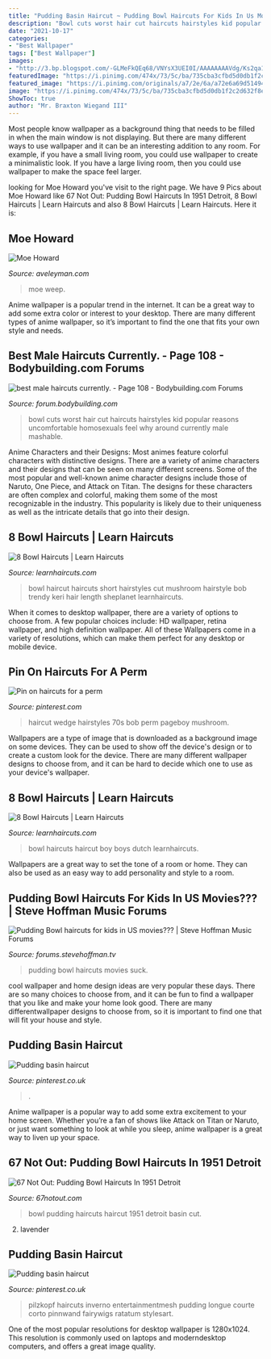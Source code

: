 ```yaml
---
title: "Pudding Basin Haircut ~ Pudding Bowl Haircuts For Kids In Us Movies???"
description: "Bowl cuts worst hair cut haircuts hairstyles kid popular reasons uncomfortable homosexuals feel why around currently male mashable"
date: "2021-10-17"
categories:
- "Best Wallpaper"
tags: ["Best Wallpaper"]
images:
- "http://3.bp.blogspot.com/-GLMeFkQEq68/VNYsX3UEI0I/AAAAAAAAVdg/Ks2qa1eEWf8/s1600/haircut.jpg"
featuredImage: "https://i.pinimg.com/474x/73/5c/ba/735cba3cfbd5d0db1f2c2d632f8ed13c--crimped-hair-wispy-hair.jpg"
featured_image: "https://i.pinimg.com/originals/a7/2e/6a/a72e6a69d514943df8fccf832de5dd6b.jpg"
image: "https://i.pinimg.com/474x/73/5c/ba/735cba3cfbd5d0db1f2c2d632f8ed13c--crimped-hair-wispy-hair.jpg"
ShowToc: true
author: "Mr. Braxton Wiegand III"
---
```



Most people know wallpaper as a background thing that needs to be filled in when the main window is not displaying. But there are many different ways to use wallpaper and it can be an interesting addition to any room. For example, if you have a small living room, you could use wallpaper to create a minimalistic look. If you have a large living room, then you could use wallpaper to make the space feel larger.

	

		
looking for Moe Howard you've visit to the right page. We have 9 Pics about Moe Howard like 67 Not Out: Pudding Bowl Haircuts In 1951 Detroit, 8 Bowl Haircuts | Learn Haircuts and also 8 Bowl Haircuts | Learn Haircuts. Here it is:
		
    
## Moe Howard

<img loading=lazy src="http://www.aveleyman.com/Gallery/2021/06/20236-34144-4.jpg" onerror="this.onerror=null;this.src='https://tse2.mm.bing.net/th?id=OIP.indAZVC3tzkXced7rFPCLwAAAA&amp;pid=15.1';" alt="Moe Howard">

_Source: aveleyman.com_

>moe weep. 

	

Anime wallpaper is a popular trend in the internet. It can be a great way to add some extra color or interest to your desktop. There are many different types of anime wallpaper, so it’s important to find the one that fits your own style and needs.

    
## Best Male Haircuts Currently. - Page 108 - Bodybuilding.com Forums

<img loading=lazy src="http://glossynews.com/wp-content/uploads/2012/08/kid-with-a-bowl-haircut2.jpg" onerror="this.onerror=null;this.src='https://tse3.mm.bing.net/th?id=OIP.53u0NY6aBbwC_qpCQomFvwHaH4&amp;pid=15.1';" alt="best male haircuts currently. - Page 108 - Bodybuilding.com Forums">

_Source: forum.bodybuilding.com_

>bowl cuts worst hair cut haircuts hairstyles kid popular reasons uncomfortable homosexuals feel why around currently male mashable. 

	

Anime Characters and their Designs: Most animes feature colorful characters with distinctive designs.
There are a variety of anime characters and their designs that can be seen on many different screens. Some of the most popular and well-known anime character designs include those of Naruto, One Piece, and Attack on Titan. The designs for these characters are often complex and colorful, making them some of the most recognizable in the industry. This popularity is likely due to their uniqueness as well as the intricate details that go into their design.

    
## 8 Bowl Haircuts | Learn Haircuts

<img loading=lazy src="http://www.learnhaircuts.com/wp-content/uploads/2014/08/Bowl-Haircut.jpg" onerror="this.onerror=null;this.src='https://tse2.mm.bing.net/th?id=OIP.ga0Cv-PfU3xTPZZiGRh21QHaH1&amp;pid=15.1';" alt="8 Bowl Haircuts | Learn Haircuts">

_Source: learnhaircuts.com_

>bowl haircut haircuts short hairstyles cut mushroom hairstyle bob trendy keri hair length sheplanet learnhaircuts. 

	

When it comes to desktop wallpaper, there are a variety of options to choose from. A few popular choices include: HD wallpaper, retina wallpaper, and high definition wallpaper. All of these Wallpapers come in a variety of resolutions, which can make them perfect for any desktop or mobile device. 

    
## Pin On Haircuts For A Perm

<img loading=lazy src="https://i.pinimg.com/originals/a7/2e/6a/a72e6a69d514943df8fccf832de5dd6b.jpg" onerror="this.onerror=null;this.src='https://tse3.mm.bing.net/th?id=OIP.iJxtWBzc0oOlE6WeaV4vbwHaL4&amp;pid=15.1';" alt="Pin on haircuts for a perm">

_Source: pinterest.com_

>haircut wedge hairstyles 70s bob perm pageboy mushroom. 

	

Wallpapers are a type of image that is downloaded as a background image on some devices. They can be used to show off the device's design or to create a custom look for the device. There are many different wallpaper designs to choose from, and it can be hard to decide which one to use as your device's wallpaper.

    
## 8 Bowl Haircuts | Learn Haircuts

<img loading=lazy src="http://www.learnhaircuts.com/wp-content/uploads/2014/08/Little-Boys-Bowl-Haircuts.jpg" onerror="this.onerror=null;this.src='https://tse1.mm.bing.net/th?id=OIP.j-e69Sa2wsjOSgkCT9TvHQHaJW&amp;pid=15.1';" alt="8 Bowl Haircuts | Learn Haircuts">

_Source: learnhaircuts.com_

>bowl haircuts haircut boy boys dutch learnhaircuts. 

	

Wallpapers are a great way to set the tone of a room or home. They can also be used as an easy way to add personality and style to a room.

    
## Pudding Bowl Haircuts For Kids In US Movies??? | Steve Hoffman Music Forums

<img loading=lazy src="https://i.ytimg.com/vi/pGMbJu84N60/hqdefault.jpg" onerror="this.onerror=null;this.src='https://tse1.mm.bing.net/th?id=OIP.2knswa7imHj6kMt9CbZ05wHaFj&amp;pid=15.1';" alt="Pudding Bowl haircuts for kids in US movies??? | Steve Hoffman Music Forums">

_Source: forums.stevehoffman.tv_

>pudding bowl haircuts movies suck. 

	

cool wallpaper and home design ideas are very popular these days. There are so many choices to choose from, and it can be fun to find a wallpaper that you like and make your home look good. There are many differentwallpaper designs to choose from, so it is important to find one that will fit your house and style.

    
## Pudding Basin Haircut

<img loading=lazy src="https://i.pinimg.com/474x/73/5c/ba/735cba3cfbd5d0db1f2c2d632f8ed13c--crimped-hair-wispy-hair.jpg" onerror="this.onerror=null;this.src='https://tse1.mm.bing.net/th?id=OIP.8PeLhDPufhJfwuzt0gUzDAAAAA&amp;pid=15.1';" alt="Pudding basin haircut">

_Source: pinterest.co.uk_

>. 

	

Anime wallpaper is a popular way to add some extra excitement to your home screen. Whether you’re a fan of shows like Attack on Titan or Naruto, or just want something to look at while you sleep, anime wallpaper is a great way to liven up your space.

    
## 67 Not Out: Pudding Bowl Haircuts In 1951 Detroit

<img loading=lazy src="http://3.bp.blogspot.com/-GLMeFkQEq68/VNYsX3UEI0I/AAAAAAAAVdg/Ks2qa1eEWf8/s1600/haircut.jpg" onerror="this.onerror=null;this.src='https://tse1.mm.bing.net/th?id=OIP.j0DeJCLP6HqpB3TKa8zXkAAAAA&amp;pid=15.1';" alt="67 Not Out: Pudding Bowl Haircuts In 1951 Detroit">

_Source: 67notout.com_

>bowl pudding haircuts haircut 1951 detroit basin cut. 

	

2. lavender 

    
## Pudding Basin Haircut

<img loading=lazy src="https://i.pinimg.com/474x/bb/45/19/bb45199c264d046ad4fe3229b3e5dd6d--short-black-hairstyles-simple-hairstyles.jpg" onerror="this.onerror=null;this.src='https://tse3.mm.bing.net/th?id=OIP.zLGiDblUpWBxkfhY_hhjxgAAAA&amp;pid=15.1';" alt="Pudding basin haircut">

_Source: pinterest.co.uk_

>pilzkopf haircuts inverno entertainmentmesh pudding longue courte corto pinnwand fairywigs ratatum stylesart. 

	

One of the most popular resolutions for desktop wallpaper is 1280x1024. This resolution is commonly used on laptops and moderndesktop computers, and offers a great image quality.

